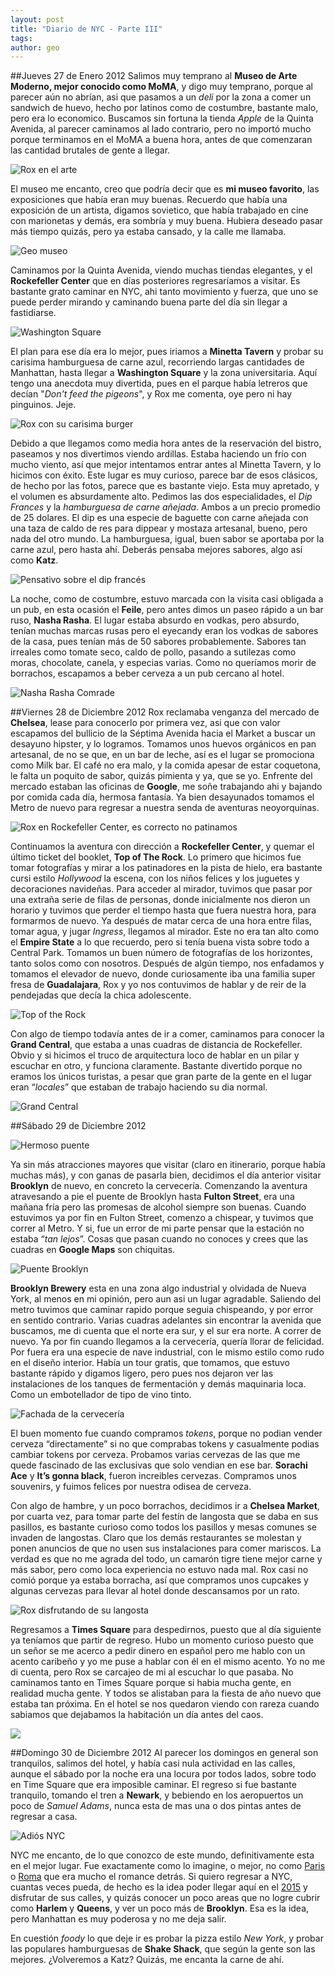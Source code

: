 ```yaml
---
layout: post
title: "Diario de NYC - Parte III"
tags: 
author: geo
---
```

##Jueves 27 de Enero 2012
Salimos muy temprano al **Museo de Arte Moderno, mejor conocido como MoMA**, y digo muy temprano, porque al parecer aún no abrían, asi que pasamos a un *deli* por la zona a comer un sandwich de huevo, hecho por latinos como de costumbre, bastante malo, pero era lo economico. Buscamos sin fortuna la tienda *Apple* de la Quinta Avenida, al parecer caminamos al lado contrario, pero no importó mucho porque terminamos en el MoMA a buena hora, antes de que comenzaran las cantidad brutales de gente a llegar.

![Rox en el arte](/content/images/2014/12/2012-12-27-11-09-51.jpg)

El museo me encanto, creo que podría decir que es **mi museo favorito**, las exposiciones que había eran muy buenas. Recuerdo que había una exposición de un artista, digamos sovietico, que había trabajado en cine con marionetas y demás, era sombría y muy buena. Hubiera deseado pasar más tiempo quizás, pero ya estaba cansado, y la calle me llamaba.

![Geo museo](/content/images/2014/12/DSC09499.JPG)

Caminamos por la Quinta Avenida, viendo muchas tiendas elegantes, y el **Rockefeller Center** que en días posteriores regresaríamos a visitar. Es bastante grato caminar en NYC, ahi tanto movimiento y fuerza, que uno se puede perder mirando y caminando buena parte del día sin llegar a fastidiarse.

![Washington Square](/content/images/2014/12/2012-12-27-13-43-45.jpg)

El plan para ese día era lo mejor, pues iriamos a **Minetta Tavern** y probar su carisima hamburguesa de carne azul, recorriendo largas cantidades de Manhattan, hasta llegar a **Washington Square** y la zona universitaria. Aquí tengo una anecdota muy divertida, pues en el parque había letreros que decían "*Don't feed the pigeons*", y Rox me comenta, oye pero ni hay pinguinos. Jeje. 

![Rox con su carisima burger](/content/images/2014/12/2012-12-27-14-58-56.jpg)

Debido a que llegamos como media hora antes de la reservación del bistro, paseamos y nos divertimos viendo ardillas. Estaba haciendo un frío con mucho viento, así que mejor intentamos entrar antes al Minetta Tavern, y lo hicimos con éxito. Este lugar es muy curioso, parece bar de esos clásicos, de hecho por las fotos, parece que es bastante viejo. Esta muy apretado, y el volumen  es absurdamente alto. Pedimos las dos especialidades, el *Dip Frances* y la *hamburguesa de carne añejada*. Ambos a un precio promedio de 25 dolares. El dip es una especie de baguette con carne añejada con una taza de caldo de res para dippear y mostaza artesanal, bueno, pero nada del otro mundo. La hamburguesa, igual, buen sabor se aportaba por la carne azul, pero hasta ahí. Deberás pensaba mejores sabores, algo así como **Katz**.

![Pensativo sobre el dip francés](/content/images/2014/12/2012-12-27-14-36-54.jpg)

La noche, como de costumbre, estuvo marcada con la visita casi obligada a un pub, en esta ocasión el **Feile**, pero antes dimos un paseo rápido a un bar ruso, **Nasha Rasha**. El lugar estaba absurdo en vodkas, pero absurdo, tenían muchas marcas rusas pero el eyecandy eran los vodkas de sabores de la casa, pues tenían más de 50 sabores probablemente. Sabores tan irreales como tomate seco, caldo de pollo, pasando a sutilezas como moras, chocolate, canela, y especias varias. Como no queríamos morir de borrachos, escapamos a beber cerveza a un pub cercano al hotel.

![Nasha Rasha Comrade](/content/images/2014/12/2012-12-27-17-55-32.jpg)

##Viernes 28 de Diciembre 2012
Rox reclamaba venganza del mercado de **Chelsea**, lease para conocerlo por primera vez, asi que con valor escapamos del bullicio de la Séptima Avenida hacia el Market a buscar un desayuno hipster, y lo logramos. Tomamos unos huevos orgánicos en pan artesanal, de no se que, en un bar de leche, así es el lugar se promociona como Milk bar. El café no era malo, y la comida apesar de estar coquetona, le falta un poquito de sabor, quizás pimienta y ya, que se yo. Enfrente del mercado estaban las oficinas de **Google**, me soñe trabajando ahi y bajando por comida cada día, hermosa fantasía. Ya bien desayunados tomamos el Metro de nuevo para regresar a nuestra senda de aventuras neoyorquinas.

![Rox en Rockefeller Center, es correcto no patinamos](/content/images/2014/12/DSC09559.JPG)

Continuamos la aventura con dirección a **Rockefeller Center**, y quemar el último ticket del booklet, **Top of The Rock**. Lo primero que hicimos fue tomar fotografías y mirar a los patinadores en la pista de hielo, era bastante cursi estilo *Hollywood* la escena, con los niños felices y los juguetes y decoraciones navideñas. Para acceder al mirador, tuvimos que pasar por una extraña serie de filas de personas, donde inicialmente nos dieron un horario y tuvimos que perder el tiempo hasta que fuera nuestra hora, para formarmos de nuevo. Ya después de matar cerca de una hora entre filas, tomar agua, y jugar *Ingress*, llegamos al mirador. Este no era tan alto como el **Empire State** a lo que recuerdo, pero si tenía buena vista sobre todo a Central Park. Tomamos un buen número de fotografías de los horizontes, tanto solos como con nosotros. Después de algún tiempo, nos enfadamos y tomamos el elevador de nuevo, donde curiosamente iba una familia super fresa de **Guadalajara**, Rox y yo nos contuvimos de hablar y de reir de la pendejadas que decía la chica adolescente.

![Top of the Rock](/content/images/2014/12/2012-12-28-12-31-25.jpg)

Con algo de tiempo todavía antes de ir a comer, caminamos para conocer la **Grand Central**, que estaba a unas cuadras de distancia de Rockefeller. Obvio y si hicimos el truco de arquitectura loco de hablar en un pilar y escuchar en otro, y funciona claramente. Bastante divertido porque no eramos los únicos turistas, a pesar que gran parte de la gente en el lugar eran “*locales*” que estaban de trabajo haciendo su dia normal.

![Grand Central](/content/images/2014/12/DSC09630.JPG)

##Sábado 29 de Diciembre 2012

![Hermoso puente](/content/images/2014/12/2012-12-29-10-29-13.jpg)

Ya sin más atracciones mayores que visitar (claro en itinerario, porque había muchas más), y con ganas de pasarla bien, decidimos el día anterior visitar **Brooklyn** de nuevo, en concreto la cervecería. Comenzando la aventura atravesando a pie el puente de Brooklyn hasta **Fulton Street**, era una mañana fría pero las promesas de alcohol siempre son buenas. Cuando estuvimos ya por fin en Fulton Street, comenzo a chispear, y tuvimos que correr al Metro. Y si, fue un error de mi parte pensar que la estación no estaba “*tan lejos*”. Cosas que pasan cuando no conoces y crees que las cuadras en **Google Maps** son chiquitas.

![Puente Brooklyn](/content/images/2014/12/2012-12-29-10-15-44.jpg)

**Brooklyn Brewery** esta en una zona algo industrial y olvidada de Nueva York, al menos en mi opinión, pero aun asi un lugar agradable. Saliendo del metro tuvimos que caminar rapido porque seguia chispeando, y por error en sentido contrario. Varias cuadras adelantes sin encontrar la avenida que buscamos, me di cuenta que el norte era sur, y el sur era norte. A correr de nuevo. Ya por fin cuando llegamos a la cervecería, quería llorar de felicidad. Por fuera era una especie de nave industrial, con le mismo estilo como rudo en el diseño interior. Había un tour gratis, que tomamos, que estuvo bastante rápido y digamos ligero, pero pues nos dejaron ver las instalaciones de los tanques de fermentación y demás maquinaria loca. Como un embotellador de tipo de vino tinto.

![Fachada de la cervecería](/content/images/2014/12/DSC09681.JPG)

El buen momento fue cuando compramos *tokens*, porque no podian vender cerveza “directamente” si no que comprabas tokens y casualmente podias cambiar tokens por cerveza. Probamos varias cervezas de las que me quede fascinado de las exclusivas que solo vendian en ese bar. **Sorachi Ace** y **It’s gonna black**, fueron increibles cervezas. Compramos unos souvenirs, y fuimos felices por nuestra odisea de cerveza.

Con algo de hambre, y un poco borrachos, decidimos ir a **Chelsea Market**, por cuarta vez, para tomar parte del festín de langosta que se daba en sus pasillos, es bastante curioso como todos los pasillos y mesas comunes se invaden de langostas. Claro que los demás restaurantes se molestan y ponen anuncios de que no usen sus instalaciones para comer mariscos. La verdad es que no me agrada del todo, un camarón tigre tiene mejor carne y más sabor, pero como loca experiencia no estuvo nada mal. Rox casi no comió porque ya estaba borracha, así que compramos unos cupcakes y algunas cervezas para llevar al hotel donde descansamos por un rato.

![Rox disfrutando de su langosta](/content/images/2014/12/2012-12-29-14-51-45.jpg)

Regresamos a **Times Square** para despedirnos, puesto que al día siguiente ya teníamos que partir de regreso. Hubo un momento curioso puesto que un señor se me acerco a pedir dinero en español pero me hablo con un acento caribeño y yo me puse a hablar con él en el mismo acento. Yo no me di cuenta, pero Rox se carcajeo de mi al escuchar lo que pasaba. No caminamos tanto en Times Square porque si habia mucha gente, en realidad mucha gente. Y todos se alistaban para la fiesta de año nuevo que estaba tan próxima. En el hotel se nos quedaron viendo con rareza cuando sabiamos que dejabamos la habitación un día antes del caos.

![](/content/images/2014/12/DSC09722.JPG)

##Domingo 30 de Diciembre 2012
Al parecer los domingos en general son tranquilos, salimos del hotel, y había casi nula actividad en las calles, aunque el sábado por la noche era una locura por todos lados, sobre todo en Time Square que era imposible caminar. El regreso si fue bastante tranquilo, tomando el tren a **Newark**, y bebiendo en los aeropuertos un poco de *Samuel Adams*, nunca esta de mas una o dos pintas antes de regresar a casa.

![Adiós NYC](/content/images/2014/12/DSC09723.JPG)

NYC me encanto, de lo que conozco de este mundo, definitivamente esta en el mejor lugar. Fue exactamente como lo imagine, o mejor, no como [Paris](/tag/paris) o [Roma](/tag/roma) que era mucho el romance detrás. Si quiero regresar a NYC, cuantas veces pueda, de hecho es la idea poder llegar aquí en el [2015](/tag/2015) y disfrutar de sus calles, y quizás conocer un poco areas que no logre cubrir como **Harlem** y **Queens**, y ver un poco más de **Brooklyn**. Esa es la idea, pero Manhattan es muy poderosa y no me deja salir.

En cuestión *foody* lo que deje ir es probar la pizza estilo *New York*, y probar las populares hamburguesas de **Shake Shack**, que según la gente son las mejores. ¿Volveremos a Katz? Quizás, me encanta la carne de ahí.